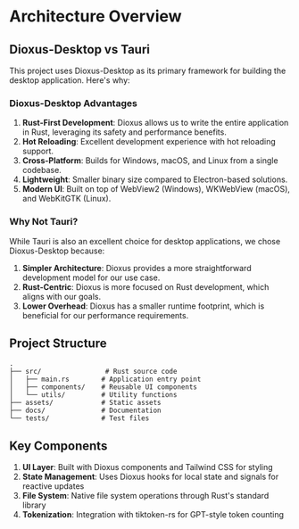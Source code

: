 # Architecture Overview

## Dioxus-Desktop vs Tauri

This project uses Dioxus-Desktop as its primary framework for building the desktop application. Here's why:

### Dioxus-Desktop Advantages
1. **Rust-First Development**: Dioxus allows us to write the entire application in Rust, leveraging its safety and performance benefits.
2. **Hot Reloading**: Excellent development experience with hot reloading support.
3. **Cross-Platform**: Builds for Windows, macOS, and Linux from a single codebase.
4. **Lightweight**: Smaller binary size compared to Electron-based solutions.
5. **Modern UI**: Built on top of WebView2 (Windows), WKWebView (macOS), and WebKitGTK (Linux).

### Why Not Tauri?
While Tauri is also an excellent choice for desktop applications, we chose Dioxus-Desktop because:
1. **Simpler Architecture**: Dioxus provides a more straightforward development model for our use case.
2. **Rust-Centric**: Dioxus is more focused on Rust development, which aligns with our goals.
3. **Lower Overhead**: Dioxus has a smaller runtime footprint, which is beneficial for our performance requirements.

## Project Structure

```
.
├── src/                # Rust source code
│   ├── main.rs        # Application entry point
│   ├── components/    # Reusable UI components
│   └── utils/         # Utility functions
├── assets/            # Static assets
├── docs/              # Documentation
└── tests/             # Test files
```

## Key Components

1. **UI Layer**: Built with Dioxus components and Tailwind CSS for styling
2. **State Management**: Uses Dioxus hooks for local state and signals for reactive updates
3. **File System**: Native file system operations through Rust's standard library
4. **Tokenization**: Integration with tiktoken-rs for GPT-style token counting 